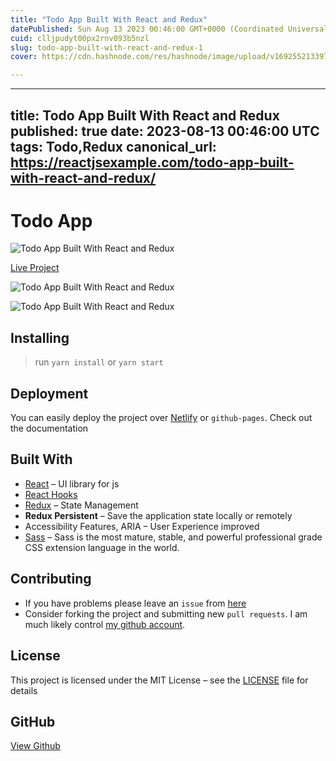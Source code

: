 ```yaml
---
title: "Todo App Built With React and Redux"
datePublished: Sun Aug 13 2023 00:46:00 GMT+0000 (Coordinated Universal Time)
cuid: clljpudyt00px2rnv093b5nzl
slug: todo-app-built-with-react-and-redux-1
cover: https://cdn.hashnode.com/res/hashnode/image/upload/v1692552133978/87fba7f0-3f80-412b-b1c9-a9f47f7f9298.jpeg

---
```


---
title: Todo App Built With React and Redux
published: true
date: 2023-08-13 00:46:00 UTC
tags: Todo,Redux
canonical_url: https://reactjsexample.com/todo-app-built-with-react-and-redux/
---

# Todo App
 ![Todo App Built With React and Redux](https://cdn.hashnode.com/res/hashnode/image/upload/v1692552133978/87fba7f0-3f80-412b-b1c9-a9f47f7f9298.jpeg)

[Live Project](https://todo.furkanozbek.com/)

![Todo App Built With React and Redux](https://cdn.hashnode.com/res/hashnode/image/upload/v1692552135679/6bf5fae9-8aaf-46c0-9c57-5148158aba94.gif)

![Todo App Built With React and Redux](https://cdn.hashnode.com/res/hashnode/image/upload/v1692552137699/d751defd-f341-4f94-ae48-27436171b289.gif)

## Installing

> run `yarn install` or `yarn start`

## Deployment

You can easily deploy the project over [Netlify](https://www.netlify.com/) or `github-pages`. Check out the documentation

## Built With

- [React](https://tr.reactjs.org/) – UI library for js
- [React Hooks](https://reactjs.org/docs/hooks-intro.html)
- [Redux](https://redux.js.org/) – State Management
- **Redux Persistent** – Save the application state locally or remotely
- Accessibility Features, ARIA – User Experience improved
- [Sass](https://sass-lang.com/) – Sass is the most mature, stable, and powerful professional grade CSS extension language in the world.

## Contributing

- If you have problems please leave an `issue` from [here](https://github.com/afozbek/react-todo-app/issues)
- Consider forking the project and submitting new `pull requests`. I am much likely control [my github account](https://github.com/afozbek).

## License

This project is licensed under the MIT License – see the [LICENSE](https://github.com/LouisRobinson0714/Todo-App/blob/main/LICENSE) file for details

## GitHub

[View Github](https://github.com/LouisRobinson0714/Todo-App?ref=reactjsexample.com)